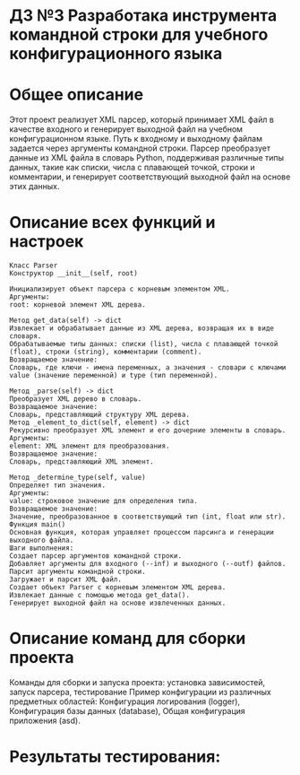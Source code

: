 
# ДЗ №3 Разработака инструмента командной строки для учебного конфигурационного языка

# Общее описание
Этот проект реализует XML парсер, который принимает XML файл в качестве входного и генерирует выходной файл на учебном конфигурационном языке. Путь к входному и выходному файлам задается через аргументы командной строки. Парсер преобразует данные из XML файла в словарь Python, поддерживая различные типы данных, такие как списки, числа с плавающей точкой, строки и комментарии, и генерирует соответствующий выходной файл на основе этих данных.

# Описание всех функций и настроек
    Класс Parser
    Конструктор __init__(self, root)

    Инициализирует объект парсера с корневым элементом XML.
    Аргументы:
    root: корневой элемент XML дерева.

    Метод get_data(self) -> dict
    Извлекает и обрабатывает данные из XML дерева, возвращая их в виде словаря.
    Обрабатываемые типы данных: списки (list), числа с плавающей точкой (float), строки (string), комментарии (comment).
    Возвращаемое значение:
    Словарь, где ключи - имена переменных, а значения - словари с ключами value (значение переменной) и type (тип переменной).

    Метод _parse(self) -> dict
    Преобразует XML дерево в словарь.
    Возвращаемое значение:
    Словарь, представляющий структуру XML дерева.
    Метод _element_to_dict(self, element) -> dict
    Рекурсивно преобразует XML элемент и его дочерние элементы в словарь.
    Аргументы:
    element: XML элемент для преобразования.
    Возвращаемое значение:
    Словарь, представляющий XML элемент.

    Метод _determine_type(self, value)
    Определяет тип значения.
    Аргументы:
    value: строковое значение для определения типа.
    Возвращаемое значение:
    Значение, преобразованное в соответствующий тип (int, float или str).
    Функция main()
    Основная функция, которая управляет процессом парсинга и генерации выходного файла.
    Шаги выполнения:
    Создает парсер аргументов командной строки.
    Добавляет аргументы для входного (--inf) и выходного (--outf) файлов.
    Парсит аргументы командной строки.
    Загружает и парсит XML файл.
    Создает объект Parser с корневым элементом XML дерева.
    Извлекает данные с помощью метода get_data().
    Генерирует выходной файл на основе извлеченных данных.

# Описание команд для сборки проекта
Команды для сборки и запуска проекта: установка зависимостей, запуск парсера, тестирование
Пример конфигурации из различных предметных областей: Конфигурация логирования (logger), Конфигурация базы данных (database), Общая конфигурация приложения (asd).

# Результаты тестирования: